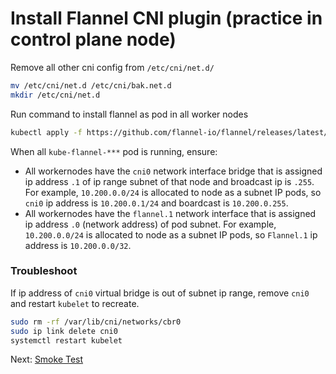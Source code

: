 # Install Flannel CNI plugin (practice in control plane node)

Remove all other cni config from `/etc/cni/net.d/`
```bash
mv /etc/cni/net.d /etc/cni/bak.net.d
mkdir /etc/cni/net.d
```

Run command to install flannel as pod in all worker nodes
```bash
kubectl apply -f https://github.com/flannel-io/flannel/releases/latest/download/kube-flannel.yml
```

When all `kube-flannel-***` pod is running, ensure:
- All workernodes have the `cni0` network interface bridge that is assigned ip address `.1` of ip range subnet of that node and broadcast ip is `.255`. For example, `10.200.0.0/24` is allocated to node as a subnet IP pods, so `cni0` ip address is `10.200.0.1/24` and boardcast is `10.200.0.255`.
- All workernodes have the `flannel.1` network interface that is assigned ip address `.0` (network address) of pod subnet. For example, `10.200.0.0/24` is allocated to node as a subnet IP pods, so `Flannel.1` ip address is `10.200.0.0/32`.  

### Troubleshoot
If ip address of `cni0` virtual bridge is out of subnet ip range, remove `cni0` and restart `kubelet` to recreate.
```bash
sudo rm -rf /var/lib/cni/networks/cbr0
sudo ip link delete cni0
systemctl restart kubelet
```


Next: [Smoke Test](12-smoke-test.md)
